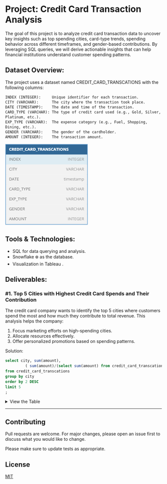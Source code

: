 # Project: Credit Card Transaction Analysis

The goal of this project is to analyze credit card transaction data to uncover key insights such as top spending cities, card-type trends, spending behavior across different timeframes, and gender-based contributions. By leveraging SQL queries, we will derive actionable insights that can help financial institutions understand customer spending patterns.

## Dataset Overview:
The project uses a dataset named CREDIT_CARD_TRANSCATIONS with the following columns:

```TEXT
INDEX (INTEGER):     Unique identifier for each transaction.
CITY (VARCHAR):      The city where the transaction took place.
DATE (TIMESTAMP):    The date and time of the transaction.
CARD_TYPE (VARCHAR): The type of credit card used (e.g., Gold, Silver, Platinum, etc.).
EXP_TYPE (VARCHAR):  The expense category (e.g., Fuel, Shopping, Dining, etc.).
GENDER (VARCHAR):    The gender of the cardholder.
AMOUNT (INTEGER):    The transaction amount.
```
![alt text](https://github.com/K1Abhi/SQL/blob/main/images/Table_1.png)


## Tools & Technologies:
- SQL for data querying and analysis.
- Snowflake ❄️ as the database.
- Visualization in Tableau .


## Deliverables:

### #1. Top 5 Cities with Highest Credit Card Spends and Their Contribution

The credit card company wants to identify the top 5 cities where customers spend the most and how much they contribute to total revenue.
This analysis helps the company:
1. Focus marketing efforts on high-spending cities.
2. Allocate resources effectively.
3. Offer personalized promotions based on spending patterns.
   
Solution:
```sql
select city, sum(amount), 
         ( sum(amount)/(select sum(amount) from credit_card_transcations ) )* 100 as percentage_contribution
from credit_card_transcations
group by city
order by 2 DESC
limit 5
;
```

<details>
  <summary>View the Table</summary>

| CITY               | SUM(AMOUNT) | PERCENTAGE_CONTRIBUTION |
|--------------------|-------------|-------------------------|
| Greater Mumbai, India | 576751476   | 14.154000                |
| Bengaluru, India      | 572326739   | 14.045400                |
| Ahmedabad, India      | 567794310   | 13.934200                |
| Delhi, India          | 556929212   | 13.667500                |
| Kolkata, India        | 115466943   | 2.833700                 |

</details>

______________________________







## Contributing

Pull requests are welcome. For major changes, please open an issue first
to discuss what you would like to change.

Please make sure to update tests as appropriate.

## License

[MIT](https://choosealicense.com/licenses/mit/)
